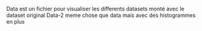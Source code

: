 Data est un fichier pour visualiser les differents datasets monté avec le dataset original
Data-2 meme chose que data mais avec des histogrammes en plus


